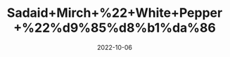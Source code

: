 ---
title: 'Sadaid+Mirch+%22+White+Pepper+%22%d9%85%d8%b1%da%86'
date: '2022-10-06' 
metatag: '' 
inventory: '0' 
draft: false 
# meta description 
shortDescripton: 'White+pepper%ef%bf%bdis+rich+in+flavonoids%2c+and+Vitamins+A%2c+K%2c+and+C.+It+contains+a+large+quantity+of+manganese%2c+iron%2c+and+dietary+fibers%ef%bf%bd'
description: 'Spices'
longdescription: ''
featured: True
# product Price
price: '100.0'
# Product Short Description
shortDescription: 'White+pepper%ef%bf%bdis+rich+in+flavonoids%2c+and+Vitamins+A%2c+K%2c+and+C.+It+contains+a+large+quantity+of+manganese%2c+iron%2c+and+dietary+fibers%ef%bf%bd'
productID: '827B5D56-1629-ED11-9968-005056B3A416'
type: 'products'
category: 'Spices' 
thumnailproduct: 'https://eraconnect.blob.core.windows.net/product-images/aminsaddiquidawakhana/827B5D56-1629-ED11-9968-005056B3A416.webp' 
images:
  - image: 'https://eraconnect.blob.core.windows.net/product-images/aminsaddiquidawakhana/827B5D56-1629-ED11-9968-005056B3A416.webp'  
Variants:
---